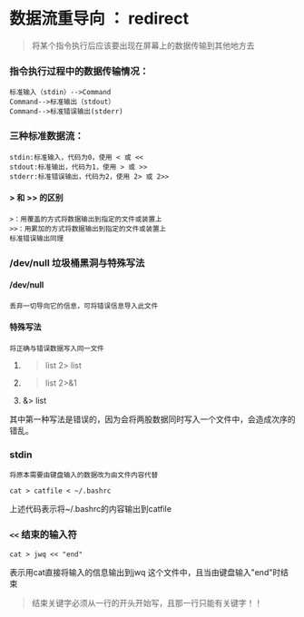 ﻿# 数据流重导向 ： redirect

> 将某个指令执行后应该要出现在屏幕上的数据传输到其他地方去

### 指令执行过程中的数据传输情况：

    标准输入（stdin）-->Command
    Command-->标准输出（stdout）
    Command-->标准错误输出(stderr)

### 三种标准数据流：

    stdin:标准输入，代码为0，使用 < 或 <<
    stdout:标准输出，代码为1，使用 > 或 >>
    stderr:标准错误输出，代码为2，使用 2> 或 2>>

#### > 和 >> 的区别
    >：用覆盖的方式将数据输出到指定的文件或装置上
    >>：用累加的方式将数据输出到指定的文件或装置上
    标准错误输出同理
    
### /dev/null 垃圾桶黑洞与特殊写法

#### /dev/null
    丢弃一切导向它的信息，可将错误信息导入此文件
    
#### 特殊写法
    将正确与错误数据写入同一文件

1. > list 2> list
2. > list 2>&1
3. &> list

其中第一种写法是错误的，因为会将两股数据同时写入一个文件中，会造成次序的错乱。

### stdin

    将原本需要由键盘输入的数据改为由文件内容代替
    
` cat > catfile < ~/.bashrc `

上述代码表示将~/.bashrc的内容输出到catfile

### `<<` 结束的输入符

`cat > jwq << "end"`

表示用cat直接将输入的信息输出到jwq 这个文件中，且当由键盘输入"end"时结束

> 结束关键字必须从一行的开头开始写，且那一行只能有关键字！！
